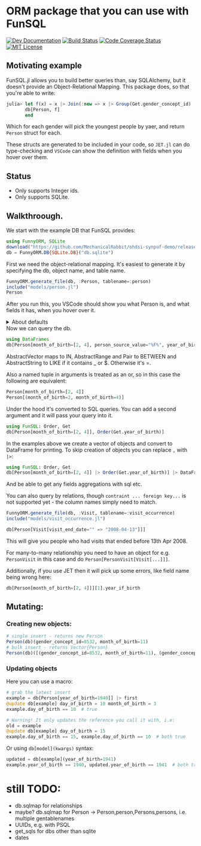 # ORM package that you can use with FunSQL

[![Dev Documentation][docs-dev-img]][docs-dev-url]
[![Build Status][ci-img]][ci-url]
[![Code Coverage Status][codecov-img]][codecov-url]
[![MIT License][license-img]][license-url]

## Motivating example

FunSQL.jl allows you to build better queries than, say SQLAlchemy, but it doesn't provide an Object-Relational Mapping.
This package does, so that you're able to write:
```julia 
julia> let f(x) = x |> Join(:new => x |> Group(Get.gender_concept_id) |> Select(Agg.max(Get.year_of_birth), Get.gender_concept_id), Fun.and(Get.gender_concept_id .== Get.new.gender_concept_id, Get.year_of_birth .== Get.new.max)) 
       db[Person, f]  
       end
```
Which for each gender will pick the youngest people by yaer, and return `Person` struct for each.

These structs are generated to be included in your code, so `JET.jl` can do type-checking and `VSCode` can show the definition with fields when you hover over them.

## Status

* Only supports Integer ids.
* Only supports SQLite.

## Walkthroough.

We start with the example DB that FunSQL provides: 

```julia 
using FunnyORM, SQLite
download("https://github.com/MechanicalRabbit/ohdsi-synpuf-demo/releases/download/20210412/synpuf-10p.sqlite", "db.sqlite")
db = FunnyORM.DB{SQLite.DB}("db.sqlite")

```
First we need the object-relational mapping. It's easiest to generate it by specifying the db, object name, and table name.
```julia
FunnyORM.generate_file(db, :Person, tablename=:person)
include("models/person.jl")
Person
```
After you run this, you VSCode should show you what Person is, and what fields it has, when you hover over it. 


<details><summary>About defaults</summary>

If a field can be `Missing`, the generated class will contain default `missing` for it. For the rest no default is set, so you may wish to edit the generated file.

It will try to link to tablename, which by default is lowercase, pluralised model name. 

</details>
Now we can query the db.

```julia
using DataFrames
db[Person[month_of_birth=[2, 4], person_source_value="%F%", year_of_birth=1900:1930]]
```
AbstractVector maps to IN, AbstractRange and Pair to BETWEEN and AbstractString to LIKE if it contains _ or $.
Otherwise it's =.

Also a named tuple in arguments is treated as an or, so in this case the following are equivalent:
```julia
Person[month_of_birth=[2, 4]]
Person[(month_of_birth=2, month_of_birth=4)]
```

Under the hood it's converted to SQL queries.
You can add a second argument and it will pass your query into it.
```julia
using FunSQL: Order, Get
db[Person[month_of_birth=[2, 4]], Order(Get.year_of_birth)]
```
In the examples above we create a vector of objects and convert to DataFrame for printing.
To skip creation of objects you can replace `,` with `|>`:
```julia
using FunSQL: Order, Get
db[Person[month_of_birth=[2, 4]] |> Order(Get.year_of_birth)] |> DataFrame
```
And be able to get any fields aggregations with sql etc.

You can also query by relations, though `contraint ... foreign key...` is not supported yet - the column names simply need to match.

```julia
FunnyORM.generate_file(db, :Visit, tablename=:visit_occurrence)
include("models/visit_occurrence.jl")

db[Person[Visit[visit_end_date="" => "2008-04-13"]]]
```
This will give you people who had visits that ended before 13th Apr 2008.

For many-to-many relationship you need to have an object for e.g. `PersonVisit` in this case and do `Person[PersonVisit[Visit[...]]]`.

Additionally, if you use JET then it will pick up some errors, like field name being wrong here:
```julia
db[Person[month_of_birth=[2, 4]]][1].year_if_birth
```

## Mutating:

### Creating new objects:

```julia
# single insert - returns new Person
Person(db)(gender_concept_id=8532, month_of_birth=11)
# bulk insert - returns Vector{Person}
Person(db)([(gender_concept_id=8532, month_of_birth=11), (gender_concept_id=1111,)])
```
### Updating objects

Here you can use a macro:

```julia
# grab the latest insert
example = db[Person[year_of_birth=1940]] |> first
@update db[example] day_of_birth = 10 month_of_birth = 3
example.day_of_birth == 10  # true

# Warning! It only updates the reference you call it with, i.e:
old = example
@update db[example] day_of_birth = 15
example.day_of_birth == 15, example.day_of_birth == 10  # both true
```

Or using `db[model](kwargs)` syntax:
```julia
updated = db[example](year_of_birth=1941)
example.year_of_birth == 1940, updated.year_of_birth == 1941  # both true
```
# still TODO:

* db.sqlmap for relationships
* maybe? db.sqlmap for Person -> Person,person,Persons,persons, i.e. multiple gentablenames
* UUIDs, e.g. with PSQL
* get_sqls for dbs other than sqlite
* dates
  
[docs-dev-img]: https://img.shields.io/badge/docs-dev-blue.svg
[docs-dev-url]: https://asjir.github.io/FunnyORM.jl/dev/
[docs-rel-img]: https://img.shields.io/badge/docs-stable-green.svg
[docs-rel-url]: https://asjir.github.io/FunnyORM.jl/stable/
[ci-img]: https://github.com/asjir/FunnyORM/workflows/CI/badge.svg
[ci-url]: https://github.com/asjir/FunnyORM/actions?query=workflow%3ACI+branch%3Amain
[codecov-img]: https://codecov.io/gh/asjir/FunnyORM/branch/main/graph/badge.svg
[codecov-url]: https://codecov.io/gh/asjir/FunnyORM
[license-img]: https://img.shields.io/badge/license-MIT-blue.svg
[license-url]: https://raw.githubusercontent.com/asjir/FunnyORM/main/LICENSE.md
